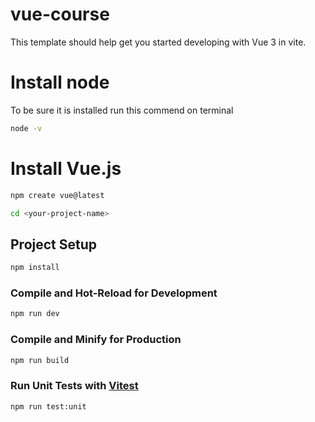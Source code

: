 # vue-course

This template should help get you started developing with Vue 3 in vite.


# Install node
To be sure it is installed run this commend on terminal
```sh
node -v
```

# Install Vue.js
```sh
npm create vue@latest
```
```sh
cd <your-project-name>
```

## Project Setup

```sh
npm install
```

### Compile and Hot-Reload for Development

```sh
npm run dev
```

### Compile and Minify for Production

```sh
npm run build
```

### Run Unit Tests with [Vitest](https://vitest.dev/)

```sh
npm run test:unit
```
